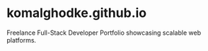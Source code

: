 # komalghodke.github.io
Freelance Full-Stack Developer Portfolio showcasing scalable web platforms.
